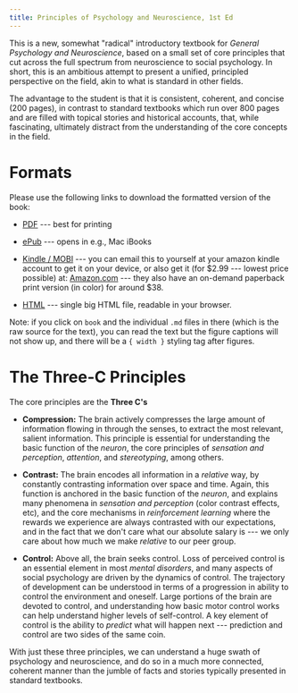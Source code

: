 ```yaml
---
title: Principles of Psychology and Neuroscience, 1st Ed
---
```


This is a new, somewhat "radical" introductory textbook for *General Psychology and Neuroscience*, based on a small set of core principles that cut across the full spectrum from neuroscience to social psychology.  In short, this is an ambitious attempt to present a unified, principled perspective on the field, akin to what is standard in other fields.

The advantage to the student is that it is consistent, coherent, and concise (200 pages), in contrast to standard textbooks which run over 800 pages and are filled with topical stories and historical accounts, that, while fascinating, ultimately distract from the understanding of the core concepts in the field.

# Formats

Please use the following links to download the formatted version of the book:

* [PDF](https://github.com/PsychNeuro/ed1/releases/download/v1.0.0/psychneuro_ed1.pdf) --- best for printing

* [ePub](https://github.com/PsychNeuro/ed1/releases/download/v1.0.0/psychneuro_ed1.epub) --- opens in e.g., Mac iBooks

* [Kindle / MOBI](https://github.com/PsychNeuro/ed1/releases/download/v1.0.0/psychneuro_ed1.mobi) --- you can email this to yourself at your amazon kindle account to get it on your device, or also get it (for $2.99 --- lowest price possible) at: [Amazon.com](https://www.amazon.com/dp/B08KQ6C6G1) --- they also have an on-demand paperback print version (in color) for around $38.

* [HTML](https://github.com/PsychNeuro/ed1/releases/download/v1.0.0/psychneuro_ed1.html) --- single big HTML file, readable in your browser.

Note: if you click on `book` and the individual `.md` files in there (which is the raw source for the text), you can read the text but the figure captions will not show up, and there will be a `{ width }` styling tag after figures.

# The Three-C Principles

The core principles are the **Three C's**

* **Compression:** The brain actively compresses the large amount of information flowing in through the senses, to extract the most relevant, salient information.  This principle is essential for understanding the basic function of the *neuron*, the core principles of *sensation and perception*, *attention*, and *stereotyping*, among others.

* **Contrast:** The brain encodes all information in a *relative* way, by constantly contrasting information over space and time.  Again, this function is anchored in the basic function of the *neuron*, and explains many phenomena in *sensation and perception* (color contrast effects, etc), and the core mechanisms in *reinforcement learning* where the rewards we experience are always contrasted with our expectations, and in the fact that we don't care what our absolute salary is --- we only care about how much we make *relative* to our peer group.

* **Control:** Above all, the brain seeks control.  Loss of perceived control is an essential element in most *mental disorders*, and many aspects of social psychology are driven by the dynamics of control.  The trajectory of development can be understood in terms of a progression in ability to control the environment and oneself.  Large portions of the brain are devoted to control, and understanding how basic motor control works can help understand higher levels of self-control.  A key element of control is the ability to *predict* what will happen next --- prediction and control are two sides of the same coin.

With just these three principles, we can understand a huge swath of psychology and neuroscience, and do so in a much more connected, coherent manner than the jumble of facts and stories typically presented in standard textbooks.
